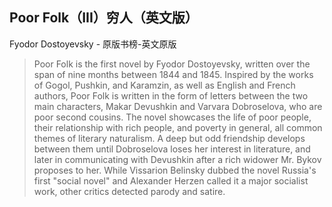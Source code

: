 ## Poor Folk（III）穷人（英文版）

Fyodor Dostoyevsky  -  原版书榜-英文原版

> Poor Folk  is the first novel by Fyodor Dostoyevsky, written over the span of nine months between 1844 and 1845. Inspired by the works of Gogol, Pushkin, and Karamzin, as well as English and French authors, Poor Folk is written in the form of letters between the two main characters, Makar Devushkin and Varvara Dobroselova, who are poor second cousins. The novel showcases the life of poor people, their relationship with rich people, and poverty in general, all common themes of literary naturalism. A deep but odd friendship develops between them until Dobroselova loses her interest in literature, and later in communicating with Devushkin after a rich widower Mr. Bykov proposes to her. While Vissarion Belinsky dubbed the novel Russia's first "social novel" and Alexander Herzen called it a major socialist work, other critics detected parody and satire.
